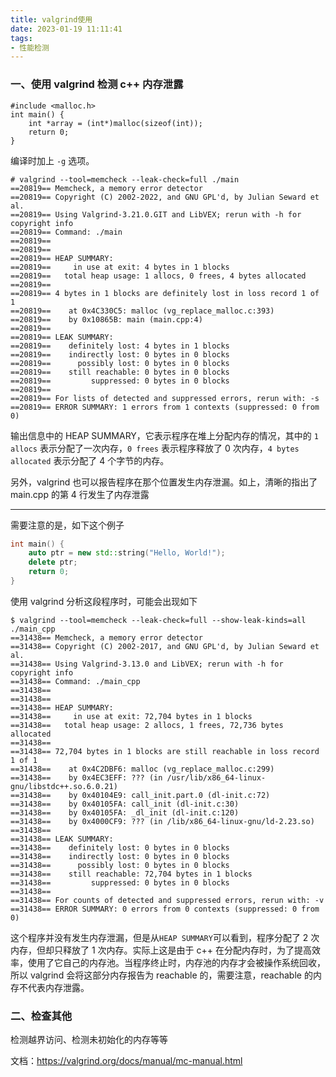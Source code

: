 ```yaml
---
title: valgrind使用
date: 2023-01-19 11:11:41
tags:
- 性能检测
---
```


### 一、使用 valgrind 检测 c++ 内存泄露

```
#include <malloc.h>
int main() {
    int *array = (int*)malloc(sizeof(int));
    return 0;
}
```

编译时加上 `-g` 选项。

```
# valgrind --tool=memcheck --leak-check=full ./main
==20819== Memcheck, a memory error detector
==20819== Copyright (C) 2002-2022, and GNU GPL'd, by Julian Seward et al.
==20819== Using Valgrind-3.21.0.GIT and LibVEX; rerun with -h for copyright info
==20819== Command: ./main
==20819== 
==20819== 
==20819== HEAP SUMMARY:
==20819==     in use at exit: 4 bytes in 1 blocks
==20819==   total heap usage: 1 allocs, 0 frees, 4 bytes allocated
==20819== 
==20819== 4 bytes in 1 blocks are definitely lost in loss record 1 of 1
==20819==    at 0x4C330C5: malloc (vg_replace_malloc.c:393)
==20819==    by 0x10865B: main (main.cpp:4)
==20819== 
==20819== LEAK SUMMARY:
==20819==    definitely lost: 4 bytes in 1 blocks
==20819==    indirectly lost: 0 bytes in 0 blocks
==20819==      possibly lost: 0 bytes in 0 blocks
==20819==    still reachable: 0 bytes in 0 blocks
==20819==         suppressed: 0 bytes in 0 blocks
==20819== 
==20819== For lists of detected and suppressed errors, rerun with: -s
==20819== ERROR SUMMARY: 1 errors from 1 contexts (suppressed: 0 from 0)
```

输出信息中的 HEAP SUMMARY，它表示程序在堆上分配内存的情况，其中的 `1 allocs` 表示分配了一次内存，`0 frees` 表示程序释放了 0 次内存，`4 bytes allocated` 表示分配了 4 个字节的内存。

另外，valgrind 也可以报告程序在那个位置发生内存泄漏。如上，清晰的指出了 main.cpp 的第 4 行发生了内存泄露

---

需要注意的是，如下这个例子

```cpp
int main() {
    auto ptr = new std::string("Hello, World!");
    delete ptr;
    return 0;
}
```

使用 valgrind 分析这段程序时，可能会出现如下

```
$ valgrind --tool=memcheck --leak-check=full --show-leak-kinds=all ./main_cpp
==31438== Memcheck, a memory error detector
==31438== Copyright (C) 2002-2017, and GNU GPL'd, by Julian Seward et al.
==31438== Using Valgrind-3.13.0 and LibVEX; rerun with -h for copyright info
==31438== Command: ./main_cpp
==31438==
==31438==
==31438== HEAP SUMMARY:
==31438==     in use at exit: 72,704 bytes in 1 blocks
==31438==   total heap usage: 2 allocs, 1 frees, 72,736 bytes allocated
==31438==
==31438== 72,704 bytes in 1 blocks are still reachable in loss record 1 of 1
==31438==    at 0x4C2DBF6: malloc (vg_replace_malloc.c:299)
==31438==    by 0x4EC3EFF: ??? (in /usr/lib/x86_64-linux-gnu/libstdc++.so.6.0.21)
==31438==    by 0x40104E9: call_init.part.0 (dl-init.c:72)
==31438==    by 0x40105FA: call_init (dl-init.c:30)
==31438==    by 0x40105FA: _dl_init (dl-init.c:120)
==31438==    by 0x4000CF9: ??? (in /lib/x86_64-linux-gnu/ld-2.23.so)
==31438==
==31438== LEAK SUMMARY:
==31438==    definitely lost: 0 bytes in 0 blocks
==31438==    indirectly lost: 0 bytes in 0 blocks
==31438==      possibly lost: 0 bytes in 0 blocks
==31438==    still reachable: 72,704 bytes in 1 blocks
==31438==         suppressed: 0 bytes in 0 blocks
==31438==
==31438== For counts of detected and suppressed errors, rerun with: -v
==31438== ERROR SUMMARY: 0 errors from 0 contexts (suppressed: 0 from 0)
```

这个程序并没有发生内存泄漏，但是从`HEAP SUMMARY`可以看到，程序分配了 2 次内存，但却只释放了 1 次内存。实际上这是由于 c++ 在分配内存时，为了提高效率，使用了它自己的内存池。当程序终止时，内存池的内存才会被操作系统回收，所以 valgrind 会将这部分内存报告为 reachable 的，需要注意，reachable 的内存不代表内存泄露。

### 二、检查其他

检测越界访问、检测未初始化的内存等等



文档：https://valgrind.org/docs/manual/mc-manual.html

